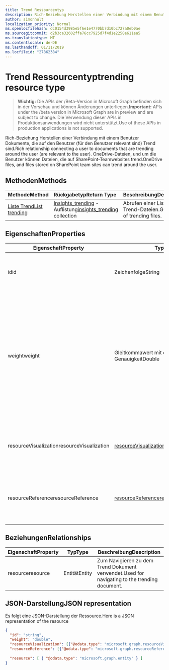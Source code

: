 ```yaml
---
title: Trend Ressourcentyp
description: Rich-Beziehung Herstellen einer Verbindung mit einem Benutzer Dokumente, die auf den Benutzer (für den Benutzer relevant sind) Trend sind. OneDrive-Dateien, und um die Benutzer können Dateien, die auf SharePoint-Teamwebsites trend.
author: simonhult
localization_priority: Normal
ms.openlocfilehash: dc0154d3985e5f6e1e4770bb7d10bc727a0eb0ae
ms.sourcegitcommit: d2b3ca32602ffa76cc7925d7f4d1e2258e611ea5
ms.translationtype: MT
ms.contentlocale: de-DE
ms.lasthandoff: 01/11/2019
ms.locfileid: "27862384"
---
```

# <a name="trending-resource-type"></a><span data-ttu-id="d2769-104">Trend Ressourcentyp</span><span class="sxs-lookup"><span data-stu-id="d2769-104">trending resource type</span></span>

> <span data-ttu-id="d2769-105">**Wichtig:** Die APIs der /Beta-Version in Microsoft Graph befinden sich in der Vorschau und können Änderungen unterliegen.</span><span class="sxs-lookup"><span data-stu-id="d2769-105">**Important:** APIs under the /beta version in Microsoft Graph are in preview and are subject to change.</span></span> <span data-ttu-id="d2769-106">Die Verwendung dieser APIs in Produktionsanwendungen wird nicht unterstützt.</span><span class="sxs-lookup"><span data-stu-id="d2769-106">Use of these APIs in production applications is not supported.</span></span>

<span data-ttu-id="d2769-107">Rich-Beziehung Herstellen einer Verbindung mit einem Benutzer Dokumente, die auf den Benutzer (für den Benutzer relevant sind) Trend sind.</span><span class="sxs-lookup"><span data-stu-id="d2769-107">Rich relationship connecting a user to documents that are trending around the user (are relevant to the user).</span></span> <span data-ttu-id="d2769-108">OneDrive-Dateien, und um die Benutzer können Dateien, die auf SharePoint-Teamwebsites trend.</span><span class="sxs-lookup"><span data-stu-id="d2769-108">OneDrive files, and files stored on SharePoint team sites can trend around the user.</span></span>

## <a name="methods"></a><span data-ttu-id="d2769-109">Methoden</span><span class="sxs-lookup"><span data-stu-id="d2769-109">Methods</span></span>

| <span data-ttu-id="d2769-110">Methode</span><span class="sxs-lookup"><span data-stu-id="d2769-110">Method</span></span>       | <span data-ttu-id="d2769-111">Rückgabetyp</span><span class="sxs-lookup"><span data-stu-id="d2769-111">Return Type</span></span>  |<span data-ttu-id="d2769-112">Beschreibung</span><span class="sxs-lookup"><span data-stu-id="d2769-112">Description</span></span>|
|:---------------|:--------|:----------|
|[<span data-ttu-id="d2769-113">Liste Trend</span><span class="sxs-lookup"><span data-stu-id="d2769-113">List trending</span></span>](../api/insights-list-trending.md) |<span data-ttu-id="d2769-114">[Insights_trending](insights-trending.md) -Auflistung</span><span class="sxs-lookup"><span data-stu-id="d2769-114">[insights_trending](insights-trending.md) collection</span></span>| <span data-ttu-id="d2769-115">Abrufen einer Liste von Trend-Dateien.</span><span class="sxs-lookup"><span data-stu-id="d2769-115">Get a list of trending files.</span></span>|

## <a name="properties"></a><span data-ttu-id="d2769-116">Eigenschaften</span><span class="sxs-lookup"><span data-stu-id="d2769-116">Properties</span></span>

| <span data-ttu-id="d2769-117">Eigenschaft</span><span class="sxs-lookup"><span data-stu-id="d2769-117">Property</span></span>      | <span data-ttu-id="d2769-118">Typ</span><span class="sxs-lookup"><span data-stu-id="d2769-118">Type</span></span>                              | <span data-ttu-id="d2769-119">Beschreibung</span><span class="sxs-lookup"><span data-stu-id="d2769-119">Description</span></span>  |
| ------------- |---------------                    | -------------|
| <span data-ttu-id="d2769-120">id</span><span class="sxs-lookup"><span data-stu-id="d2769-120">id</span></span>                    | <span data-ttu-id="d2769-121">Zeichenfolge</span><span class="sxs-lookup"><span data-stu-id="d2769-121">String</span></span>                    | <span data-ttu-id="d2769-122">Eindeutiger Bezeichner der Beziehung.</span><span class="sxs-lookup"><span data-stu-id="d2769-122">Unique identifier of the relationship.</span></span> <span data-ttu-id="d2769-123">Schreibgeschützt.</span><span class="sxs-lookup"><span data-stu-id="d2769-123">Read only.</span></span>        |
| <span data-ttu-id="d2769-124">weight</span><span class="sxs-lookup"><span data-stu-id="d2769-124">weight</span></span>                | <span data-ttu-id="d2769-125">Gleitkommawert mit doppelter Genauigkeit</span><span class="sxs-lookup"><span data-stu-id="d2769-125">Double</span></span>                    | <span data-ttu-id="d2769-126">Der Wert, der angibt, wie viel das Dokument aktuell Trend ist.</span><span class="sxs-lookup"><span data-stu-id="d2769-126">Value indicating how much the document is currently trending.</span></span> <span data-ttu-id="d2769-127">Je höher die Zahl ist, desto das Dokument ist derzeit Trend um den Benutzer (aussagekräftiger ist es).</span><span class="sxs-lookup"><span data-stu-id="d2769-127">The larger the number, the more the document is currently trending around the user (the more relevant it is).</span></span> <span data-ttu-id="d2769-128">Zurückgegebene Dokumente werden durch diesen Wert sortiert.</span><span class="sxs-lookup"><span data-stu-id="d2769-128">Returned documents are sorted by this value.</span></span>  |
| <span data-ttu-id="d2769-129">resourceVisualization</span><span class="sxs-lookup"><span data-stu-id="d2769-129">resourceVisualization</span></span> | [<span data-ttu-id="d2769-130">resourceVisualization</span><span class="sxs-lookup"><span data-stu-id="d2769-130">resourceVisualization</span></span>](insights-resourcevisualization.md)    | <span data-ttu-id="d2769-131">Eigenschaften, die Sie verwenden können, um das Dokument in Ihre Erfahrung visualisieren.</span><span class="sxs-lookup"><span data-stu-id="d2769-131">Properties that you can use to visualize the document in your experience.</span></span> |
| <span data-ttu-id="d2769-132">resourceReference</span><span class="sxs-lookup"><span data-stu-id="d2769-132">resourceReference</span></span>     | [<span data-ttu-id="d2769-133">resourceReference</span><span class="sxs-lookup"><span data-stu-id="d2769-133">resourceReference</span></span>](insights-resourcereference.md)        | <span data-ttu-id="d2769-134">Referenz-Eigenschaften des Dokuments Trend, wie die Url und den Typ des Dokuments.</span><span class="sxs-lookup"><span data-stu-id="d2769-134">Reference properties of the trending document, such as the url and type of the document.</span></span> |

## <a name="relationships"></a><span data-ttu-id="d2769-135">Beziehungen</span><span class="sxs-lookup"><span data-stu-id="d2769-135">Relationships</span></span>

| <span data-ttu-id="d2769-136">Eigenschaft</span><span class="sxs-lookup"><span data-stu-id="d2769-136">Property</span></span>      | <span data-ttu-id="d2769-137">Typ</span><span class="sxs-lookup"><span data-stu-id="d2769-137">Type</span></span>          | <span data-ttu-id="d2769-138">Beschreibung</span><span class="sxs-lookup"><span data-stu-id="d2769-138">Description</span></span>  |
| ------------- |---------------| -------------|
| <span data-ttu-id="d2769-139">resource</span><span class="sxs-lookup"><span data-stu-id="d2769-139">resource</span></span>      | <span data-ttu-id="d2769-140">Entität</span><span class="sxs-lookup"><span data-stu-id="d2769-140">Entity</span></span>        | <span data-ttu-id="d2769-141">Zum Navigieren zu dem Trend Dokument verwendet.</span><span class="sxs-lookup"><span data-stu-id="d2769-141">Used for navigating to the trending document.</span></span> |

## <a name="json-representation"></a><span data-ttu-id="d2769-142">JSON-Darstellung</span><span class="sxs-lookup"><span data-stu-id="d2769-142">JSON representation</span></span>

<span data-ttu-id="d2769-143">Es folgt eine JSON-Darstellung der Ressource.</span><span class="sxs-lookup"><span data-stu-id="d2769-143">Here is a JSON representation of the resource</span></span>

```json
{
  "id": "string",
  "weight": "double",
  "resourceVisualization": [{"@odata.type": "microsoft.graph.resourceVisualization"}],
  "resourceReference": [{"@odata.type": "microsoft.graph.resourceReference"}],
  
  "resource": [ { "@odata.type": "microsoft.graph.entity" } ]
}
```
